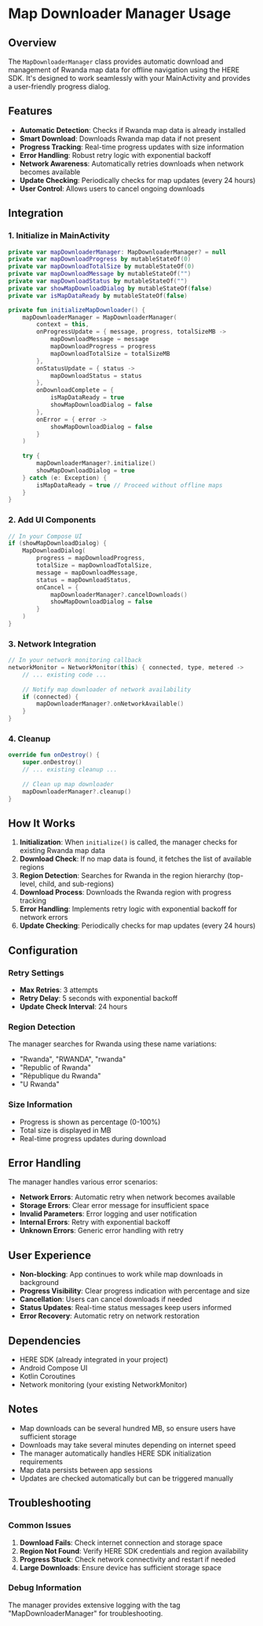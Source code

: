 # Map Downloader Manager Usage

## Overview

The `MapDownloaderManager` class provides automatic download and management of Rwanda map data for offline navigation using the HERE SDK. It's designed to work seamlessly with your MainActivity and provides a user-friendly progress dialog.

## Features

- **Automatic Detection**: Checks if Rwanda map data is already installed
- **Smart Download**: Downloads Rwanda map data if not present
- **Progress Tracking**: Real-time progress updates with size information
- **Error Handling**: Robust retry logic with exponential backoff
- **Network Awareness**: Automatically retries downloads when network becomes available
- **Update Checking**: Periodically checks for map updates (every 24 hours)
- **User Control**: Allows users to cancel ongoing downloads

## Integration

### 1. Initialize in MainActivity

```kotlin
private var mapDownloaderManager: MapDownloaderManager? = null
private var mapDownloadProgress by mutableStateOf(0)
private var mapDownloadTotalSize by mutableStateOf(0)
private var mapDownloadMessage by mutableStateOf("")
private var mapDownloadStatus by mutableStateOf("")
private var showMapDownloadDialog by mutableStateOf(false)
private var isMapDataReady by mutableStateOf(false)

private fun initializeMapDownloader() {
    mapDownloaderManager = MapDownloaderManager(
        context = this,
        onProgressUpdate = { message, progress, totalSizeMB ->
            mapDownloadMessage = message
            mapDownloadProgress = progress
            mapDownloadTotalSize = totalSizeMB
        },
        onStatusUpdate = { status ->
            mapDownloadStatus = status
        },
        onDownloadComplete = {
            isMapDataReady = true
            showMapDownloadDialog = false
        },
        onError = { error ->
            showMapDownloadDialog = false
        }
    )
    
    try {
        mapDownloaderManager?.initialize()
        showMapDownloadDialog = true
    } catch (e: Exception) {
        isMapDataReady = true // Proceed without offline maps
    }
}
```

### 2. Add UI Components

```kotlin
// In your Compose UI
if (showMapDownloadDialog) {
    MapDownloadDialog(
        progress = mapDownloadProgress,
        totalSize = mapDownloadTotalSize,
        message = mapDownloadMessage,
        status = mapDownloadStatus,
        onCancel = {
            mapDownloaderManager?.cancelDownloads()
            showMapDownloadDialog = false
        }
    )
}
```

### 3. Network Integration

```kotlin
// In your network monitoring callback
networkMonitor = NetworkMonitor(this) { connected, type, metered ->
    // ... existing code ...
    
    // Notify map downloader of network availability
    if (connected) {
        mapDownloaderManager?.onNetworkAvailable()
    }
}
```

### 4. Cleanup

```kotlin
override fun onDestroy() {
    super.onDestroy()
    // ... existing cleanup ...
    
    // Clean up map downloader
    mapDownloaderManager?.cleanup()
}
```

## How It Works

1. **Initialization**: When `initialize()` is called, the manager checks for existing Rwanda map data
2. **Download Check**: If no map data is found, it fetches the list of available regions
3. **Region Detection**: Searches for Rwanda in the region hierarchy (top-level, child, and sub-regions)
4. **Download Process**: Downloads the Rwanda region with progress tracking
5. **Error Handling**: Implements retry logic with exponential backoff for network errors
6. **Update Checking**: Periodically checks for map updates (every 24 hours)

## Configuration

### Retry Settings
- **Max Retries**: 3 attempts
- **Retry Delay**: 5 seconds with exponential backoff
- **Update Check Interval**: 24 hours

### Region Detection
The manager searches for Rwanda using these name variations:
- "Rwanda", "RWANDA", "rwanda"
- "Republic of Rwanda"
- "République du Rwanda"
- "U Rwanda"

### Size Information
- Progress is shown as percentage (0-100%)
- Total size is displayed in MB
- Real-time progress updates during download

## Error Handling

The manager handles various error scenarios:

- **Network Errors**: Automatic retry when network becomes available
- **Storage Errors**: Clear error message for insufficient space
- **Invalid Parameters**: Error logging and user notification
- **Internal Errors**: Retry with exponential backoff
- **Unknown Errors**: Generic error handling with retry

## User Experience

- **Non-blocking**: App continues to work while map downloads in background
- **Progress Visibility**: Clear progress indication with percentage and size
- **Cancellation**: Users can cancel downloads if needed
- **Status Updates**: Real-time status messages keep users informed
- **Error Recovery**: Automatic retry on network restoration

## Dependencies

- HERE SDK (already integrated in your project)
- Android Compose UI
- Kotlin Coroutines
- Network monitoring (your existing NetworkMonitor)

## Notes

- Map downloads can be several hundred MB, so ensure users have sufficient storage
- Downloads may take several minutes depending on internet speed
- The manager automatically handles HERE SDK initialization requirements
- Map data persists between app sessions
- Updates are checked automatically but can be triggered manually

## Troubleshooting

### Common Issues

1. **Download Fails**: Check internet connection and storage space
2. **Region Not Found**: Verify HERE SDK credentials and region availability
3. **Progress Stuck**: Check network connectivity and restart if needed
4. **Large Downloads**: Ensure device has sufficient storage space

### Debug Information

The manager provides extensive logging with the tag "MapDownloaderManager" for troubleshooting.



